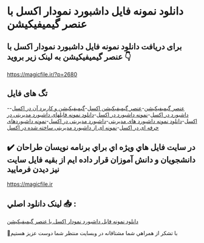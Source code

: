 # دانلود نمونه فایل داشبورد نمودار اکسل با عنصر گیمیفیکیشن

## برای دریافت دانلود نمونه فایل داشبورد نمودار اکسل با عنصر گیمیفیکیشن به لینک زیر بروید 👇

https://magicfile.ir/?p=2680

## تگ های فایل

-[عنصر گیمیفیکیشن](https://magicfile.ir/product/%d8%af%d8%a7%d8%b4%d8%a8%d9%88%d8%b1%d8%af-%d9%86%d9%85%d9%88%d8%af%d8%a7%d8%b1-%d8%a7%da%a9%d8%b3%d9%84-%d8%a8%d8%a7-%d8%b9%d9%86%d8%b5%d8%b1-%da%af%db%8c%d9%85%db%8c%d9%81%db%8c%da%a9%db%8c%d8%b4%d9%86/)-[عنصر گیمیفیکیشن اکسل](https://magicfile.ir/product/%d8%af%d8%a7%d8%b4%d8%a8%d9%88%d8%b1%d8%af-%d9%86%d9%85%d9%88%d8%af%d8%a7%d8%b1-%d8%a7%da%a9%d8%b3%d9%84-%d8%a8%d8%a7-%d8%b9%d9%86%d8%b5%d8%b1-%da%af%db%8c%d9%85%db%8c%d9%81%db%8c%da%a9%db%8c%d8%b4%d9%86/)-[گیمیفیکیشن و کاربرد آن در اکسل](https://magicfile.ir/product/%d8%af%d8%a7%d8%b4%d8%a8%d9%88%d8%b1%d8%af-%d9%86%d9%85%d9%88%d8%af%d8%a7%d8%b1-%d8%a7%da%a9%d8%b3%d9%84-%d8%a8%d8%a7-%d8%b9%d9%86%d8%b5%d8%b1-%da%af%db%8c%d9%85%db%8c%d9%81%db%8c%da%a9%db%8c%d8%b4%d9%86/)-[داشبورد در اکسل](https://magicfile.ir/product/%d8%af%d8%a7%d8%b4%d8%a8%d9%88%d8%b1%d8%af-%d9%86%d9%85%d9%88%d8%af%d8%a7%d8%b1-%d8%a7%da%a9%d8%b3%d9%84-%d8%a8%d8%a7-%d8%b9%d9%86%d8%b5%d8%b1-%da%af%db%8c%d9%85%db%8c%d9%81%db%8c%da%a9%db%8c%d8%b4%d9%86/)-[نمونه داشبورد در اکسل](https://magicfile.ir/product/%d8%af%d8%a7%d8%b4%d8%a8%d9%88%d8%b1%d8%af-%d9%86%d9%85%d9%88%d8%af%d8%a7%d8%b1-%d8%a7%da%a9%d8%b3%d9%84-%d8%a8%d8%a7-%d8%b9%d9%86%d8%b5%d8%b1-%da%af%db%8c%d9%85%db%8c%d9%81%db%8c%da%a9%db%8c%d8%b4%d9%86/)-[دانلود نمونه فایلهای داشبورد مدیریتی در اکسل](https://magicfile.ir/product/%d8%af%d8%a7%d8%b4%d8%a8%d9%88%d8%b1%d8%af-%d9%86%d9%85%d9%88%d8%af%d8%a7%d8%b1-%d8%a7%da%a9%d8%b3%d9%84-%d8%a8%d8%a7-%d8%b9%d9%86%d8%b5%d8%b1-%da%af%db%8c%d9%85%db%8c%d9%81%db%8c%da%a9%db%8c%d8%b4%d9%86/)-[دانلود نمونه داشبورد های مدیریتی](https://magicfile.ir/product/%d8%af%d8%a7%d8%b4%d8%a8%d9%88%d8%b1%d8%af-%d9%86%d9%85%d9%88%d8%af%d8%a7%d8%b1-%d8%a7%da%a9%d8%b3%d9%84-%d8%a8%d8%a7-%d8%b9%d9%86%d8%b5%d8%b1-%da%af%db%8c%d9%85%db%8c%d9%81%db%8c%da%a9%db%8c%d8%b4%d9%86/)-[داشبورد مدیریتی در اکسل](https://magicfile.ir/product/%d8%af%d8%a7%d8%b4%d8%a8%d9%88%d8%b1%d8%af-%d9%86%d9%85%d9%88%d8%af%d8%a7%d8%b1-%d8%a7%da%a9%d8%b3%d9%84-%d8%a8%d8%a7-%d8%b9%d9%86%d8%b5%d8%b1-%da%af%db%8c%d9%85%db%8c%d9%81%db%8c%da%a9%db%8c%d8%b4%d9%86/)-[نمونه داشبوردهای حرفه ای در اکسل](https://magicfile.ir/product/%d8%af%d8%a7%d8%b4%d8%a8%d9%88%d8%b1%d8%af-%d9%86%d9%85%d9%88%d8%af%d8%a7%d8%b1-%d8%a7%da%a9%d8%b3%d9%84-%d8%a8%d8%a7-%d8%b9%d9%86%d8%b5%d8%b1-%da%af%db%8c%d9%85%db%8c%d9%81%db%8c%da%a9%db%8c%d8%b4%d9%86/)-[نمونه ای از داشبورد مدیریتی ساخته شده در اکسل](https://magicfile.ir/product/%d8%af%d8%a7%d8%b4%d8%a8%d9%88%d8%b1%d8%af-%d9%86%d9%85%d9%88%d8%af%d8%a7%d8%b1-%d8%a7%da%a9%d8%b3%d9%84-%d8%a8%d8%a7-%d8%b9%d9%86%d8%b5%d8%b1-%da%af%db%8c%d9%85%db%8c%d9%81%db%8c%da%a9%db%8c%d8%b4%d9%86/)

## ✔️ در سايت فايل هاي ويژه اي براي برنامه نويسان طراحان دانشجويان و دانش آموزان قرار داده ايم از بقيه فايل سايت نيز ديدن فرماييد

https://magicfile.ir


## لينک دانلود اصلي 📥 :

[دانلود نمونه فایل داشبورد نمودار اکسل با عنصر گیمیفیکیشن](https://magicfile.ir/product/%d8%af%d8%a7%d8%b4%d8%a8%d9%88%d8%b1%d8%af-%d9%86%d9%85%d9%88%d8%af%d8%a7%d8%b1-%d8%a7%da%a9%d8%b3%d9%84-%d8%a8%d8%a7-%d8%b9%d9%86%d8%b5%d8%b1-%da%af%db%8c%d9%85%db%8c%d9%81%db%8c%da%a9%db%8c%d8%b4%d9%86/) 


🙏با تشکر از همراهي شما مشتاقانه در وبسایت منتظر شما دوست عزیز هستیم

